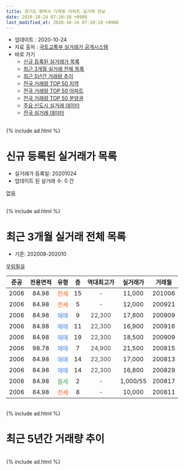 ```yaml
---
title: 경기도 평택시 가재동 아파트 실거래 정보
date: 2020-10-24 07:10:10 +0900
last_modified_at: 2020-10-24 07:10:10 +0900
---
```


* 업데이트 : 2020-10-24
* 자료 출처 : [국토교통부 실거래가 공개시스템](http://rt.molit.go.kr)
* 바로 가기
    * [신규 등록된 실거래가 목록](#신규-등록된-실거래가-목록)
    * [최근 3개월 실거래 전체 목록](#최근-3개월-실거래-전체-목록)
    * [최근 5년간 거래량 추이](#최근-5년간-거래량-추이)
    * [전국 거래량 TOP 50 지역](https://inasie.github.io/apt-trade-info/최근-3개월-전국에서-가장-거래가-많이-발생한-지역)
    * [전국 거래량 TOP 50 아파트](https://inasie.github.io/apt-trade-info/최근-3개월-전국에서-가장-거래가-많이-발생한-아파트)
    * [전국 거래량 TOP 50 분양권](https://inasie.github.io/apt-trade-info/최근-3개월-전국에서-가장-거래가-많이-발생한-분양권)
    * [주요 신도시 실거래 데이터](https://inasie.github.io/apt-trade-info/주요-신도시)
    * [전국 실거래 데이터](https://inasie.github.io/apt-trade-info/전국)
<br>
{% include ad.html %}
<br>

# 신규 등록된 실거래가 목록
* 실거래가 등록일: 20201024
* 업데이트 된 실거래 수: 0 건

없음

<br>
{% include ad.html %}
<br>

# 최근 3개월 실거래 전체 목록
* 기준: 202008-202010


[우림필유](https://search.naver.com/search.naver?query=%EA%B2%BD%EA%B8%B0%EB%8F%84+%ED%8F%89%ED%83%9D%EC%8B%9C+%EA%B0%80%EC%9E%AC%EB%8F%99+%EC%9A%B0%EB%A6%BC%ED%95%84%EC%9C%A0)

|준공|전용면적|유형|층|역대최고가|실거래가|거래월|
|:---:|:---:|:---:|:---:|:---:|:---:|:---:|
|2006|84.98|<span style="color:#ff5a00">전세</span>|15|<span style="color:#444444">-</span>|11,000|201006|
|2006|84.98|<span style="color:#ff5a00">전세</span>|5|<span style="color:#444444">-</span>|12,000|200921|
|2006|84.98|<span style="color:#4285f3">매매</span>|9|<span style="color:#444444">22,300</span>|17,800|200909|
|2006|84.98|<span style="color:#4285f3">매매</span>|11|<span style="color:#444444">22,300</span>|16,900|200916|
|2006|84.98|<span style="color:#4285f3">매매</span>|19|<span style="color:#444444">22,300</span>|18,500|200909|
|2006|98.78|<span style="color:#4285f3">매매</span>|7|<span style="color:#444444">24,900</span>|21,500|200815|
|2006|84.98|<span style="color:#4285f3">매매</span>|14|<span style="color:#444444">22,300</span>|17,000|200813|
|2006|84.98|<span style="color:#4285f3">매매</span>|14|<span style="color:#444444">22,300</span>|16,800|200829|
|2006|84.98|<span style="color:#34a853">월세</span>|2|<span style="color:#444444">-</span>|1,000/55|200817|
|2006|84.98|<span style="color:#ff5a00">전세</span>|8|<span style="color:#444444">-</span>|10,000|200811|


<br>
{% include ad.html %}
<br>

# 최근 5년간 거래량 추이


<div style="width:100%;">
    <canvas id="deal_progress" height="200"></canvas>
</div>

<script>
new Chart(document.getElementById("deal_progress"), {
    type: 'line',
    data: {
        labels: ['201510','201511','201512','201601','201602','201603','201604','201605','201606','201607','201608','201609','201610','201611','201612','201701','201702','201703','201704','201705','201706','201707','201708','201709','201710','201711','201712','201801','201802','201803','201804','201805','201806','201807','201808','201809','201810','201811','201812','201901','201902','201903','201904','201905','201906','201907','201908','201909','201910','201911','201912','202001','202002','202003','202004','202005','202006','202007','202008','202009','202010'],
        datasets: [{
            label: '매매',
            pointRadius: 1,
            data: [6, 6, 2, 4, 4, 5, 5, 3, 4, 2, 0, 2, 1, 2, 1, 2, 4, 1, 6, 0, 0, 2, 5, 1, 2, 1, 0, 1, 0, 1, 2, 0, 0, 1, 2, 2, 1, 1, 1, 1, 0, 2, 0, 1, 2, 0, 1, 1, 1, 1, 3, 2, 2, 1, 4, 1, 4, 6, 3, 3, 0],
            borderColor: "rgba(255, 201, 14, 1)",
            backgroundColor: "rgba(255, 201, 14, 0.5)",
            fill: false,
            lineTension: 0
        },{
            label: '전월세',
            pointRadius: 1,
            data: [3, 2, 2, 1, 1, 1, 1, 3, 2, 6, 3, 2, 3, 3, 1, 2, 1, 4, 3, 2, 0, 2, 1, 1, 2, 1, 1, 1, 1, 1, 0, 2, 1, 2, 0, 0, 2, 1, 1, 1, 2, 1, 0, 0, 2, 1, 0, 2, 0, 0, 2, 5, 1, 3, 3, 0, 2, 1, 2, 1, 1],
            borderColor: "rgba(0, 141, 185, 1)",
            backgroundColor: "rgba(0, 141, 185, 0.5)",
            fill: false,
            lineTension: 0
        }
        ]
    },
    options: {
        responsive: true,
        title: {
            display: false
        },
        tooltips: {
            mode: 'index',
            intersect: false
        },
        hover: {
            mode: 'nearest',
            intersect: true
        },
        scales: {
            xAxes: [{
                display: true,
                scaleLabel: {
                    display: true,
                    labelString: '년/월'
                }
            }],
            yAxes: [{
                display: true,
                ticks: {
                    suggestedMin: 0,
                },
                scaleLabel: {
                    display: true,
                    labelString: '실거래 수'
                }
            }]
        }
    }
});

</script>


<br>
{% include ad.html %}
<br>

